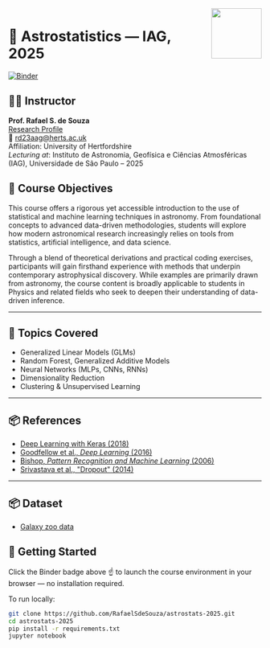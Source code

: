 <img align="right" src="https://imagens.usp.br/wp-content/uploads/IAG.jpg" width="100">

# 🌌 Astrostatistics — IAG, 2025

[![Binder](https://mybinder.org/badge_logo.svg)](https://mybinder.org/v2/gh/RafaelSdeSouza/astrostats-2025/HEAD)

## 👨‍🏫 Instructor  
**Prof. Rafael S. de Souza**  
[Research Profile](https://researchprofiles.herts.ac.uk/en/persons/rafael-da-silva-de-souza)  
📧 rd23aag@herts.ac.uk  
Affiliation: University of Hertfordshire  
*Lecturing at*: Instituto de Astronomia, Geofísica e Ciências Atmosféricas (IAG), Universidade de São Paulo – 2025


## 🎯 Course Objectives

This course offers a rigorous yet accessible introduction to the use of statistical and machine learning techniques in astronomy. From foundational concepts to advanced data-driven methodologies, students will explore how modern astronomical research increasingly relies on tools from statistics, artificial intelligence, and data science.

Through a blend of theoretical derivations and practical coding exercises, participants will gain firsthand experience with methods that underpin contemporary astrophysical discovery. While examples are primarily drawn from astronomy, the course content is broadly applicable to students in Physics and related fields who seek to deepen their understanding of data-driven inference.

---

## 🧠 Topics Covered

- Generalized Linear Models (GLMs)
- Random Forest, Generalized Additive Models
- Neural Networks (MLPs, CNNs, RNNs)
- Dimensionality Reduction
- Clustering & Unsupervised Learning
---

## 📦 References
- [Deep Learning with Keras (2018)](https://kitchell.github.io/DeepLearningTutorial/1introtodeeplearning.html)
- [Goodfellow et al., *Deep Learning* (2016)](https://www.deeplearningbook.org/)
- [Bishop, *Pattern Recognition and Machine Learning* (2006)](https://www.springer.com/gp/book/9780387310732)
- [Srivastava et al., "Dropout" (2014)](http://jmlr.org/papers/v15/srivastava14a.html)

---
## 📦 Dataset
- [Galaxy zoo data](https://drive.google.com/file/d/1MaxKdHmLUyW6jMfL0ZT0uKjWrn7Pf9kN/view?usp=sharing)

## 🚀 Getting Started

Click the Binder badge above ☝️ to launch the course environment in your browser — no installation required.

To run locally:

```bash
git clone https://github.com/RafaelSdeSouza/astrostats-2025.git
cd astrostats-2025
pip install -r requirements.txt
jupyter notebook
